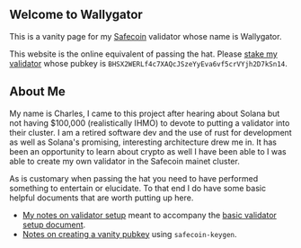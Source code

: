 ## Welcome to Wallygator

This is a vanity page for my [Safecoin](https://safecoin.org) validator whose name is Wallygator.  

This website is the online equivalent of passing the hat.   Please [stake my validator](https://stake.safecoin.org/#/) whose pubkey is `BHSX2WERLf4c7XAQcJSzeYyEva6vf5crVYjh2D7kSn14`.

## About Me
My name is Charles, I came to this project after hearing about Solana but not having $100,000 (realistically IHMO) to devote to putting a validator into their cluster.  I am a retired software dev and the use of rust for development as well as Solana's promising, interesting architecture drew me in.  It has been an opportunity to learn about crypto as well I have been able to I was able to create my own validator in the Safecoin mainet cluster.

As is customary when passing the hat you need to have performed something to entertain or elucidate.  To that end I do have some basic helpful documents that are worth putting up here.

* [My notes on validator setup](Accounts.md) meant to accompany the [basic validator setup document](https://safecoin.org/validator-set-up-instructions/).
* [Notes on creating a vanity pubkey](Vanity.md) using `safecoin-keygen`.


